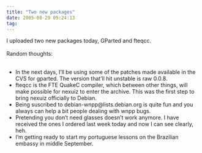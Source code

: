 ```yaml
---
title: "Two new packages"
date: 2005-08-29 05:24:13
tag: 
---
```

<p>I uploaded two new packages today, GParted and fteqcc. <br/><br/>
Random thoughts:<br/><br/></p>
<ul>
<li>In the next days, I&#8217;ll be using some of the patches made
available in the CVS for gparted. The version that&#8217;ll hit unstable is
raw 0.0.8.<br/>
</li>
<li>fteqcc is the FTE QuakeC compiler, which between other things,
will make possible for nexuiz to enter the archive. This was the first
step to bring nexuiz officially to Debian.</li>
<li>Being suscribed to debian-wnpp@lists.debian.org is quite fun and you always can help a bit people dealing with wnpp bugs.</li>
<li>Pretending you don&#8217;t need glasses doesn&#8217;t work anymore. I have
received the ones I ordered last week today and now I can see clearly,
heh.</li>
<li>I&#8217;m getting ready to start my portuguese lessons on the Brazilian embassy in middle September.</li>
</ul>
<br/><br/><br/>
